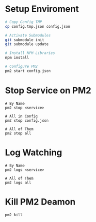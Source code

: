 # Setup Enviroment

``` bash
# Copy Config TMP
cp config.tmp.json config.json

# Activate Submodules
git submodule init
git submodule update

# Install NPM Libraries
npm install

# Configure PM2
pm2 start config.json
```

# Stop Service on PM2
```
# By Name
pm2 stop <service>

# All in Config
pm2 stop config.json

# All of Them
pm2 stop all
```

# Log Watching
```
# By Name
pm2 logs <service>

# All of Them
pm2 logs all
```

# Kill PM2 Deamon
```
pm2 kill
```
